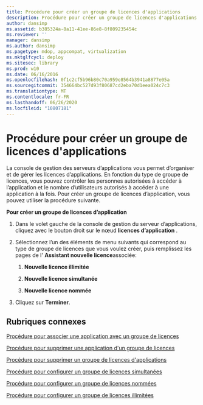 ```yaml
---
title: Procédure pour créer un groupe de licences d'applications
description: Procédure pour créer un groupe de licences d'applications
author: dansimp
ms.assetid: b385324a-8a11-41ee-86e8-8f809235454c
ms.reviewer: ''
manager: dansimp
ms.author: dansimp
ms.pagetype: mdop, appcompat, virtualization
ms.mktglfcycl: deploy
ms.sitesec: library
ms.prod: w10
ms.date: 06/16/2016
ms.openlocfilehash: 0f1c2cf5b96b80c70a959e8564b3941a8877e05a
ms.sourcegitcommit: 354664bc527d93f80687cd2eba70d1eea024c7c3
ms.translationtype: MT
ms.contentlocale: fr-FR
ms.lasthandoff: 06/26/2020
ms.locfileid: "10807181"
---
```

# Procédure pour créer un groupe de licences d'applications


La console de gestion des serveurs d’applications vous permet d’organiser et de gérer les licences d’applications. En fonction du type de groupe de licences, vous pouvez contrôler les personnes autorisées à accéder à l’application et le nombre d’utilisateurs autorisés à accéder à une application à la fois. Pour créer un groupe de licences d’application, vous pouvez utiliser la procédure suivante.

**Pour créer un groupe de licences d’application**

1.  Dans le volet gauche de la console de gestion du serveur d’applications, cliquez avec le bouton droit sur le nœud **licences d’application** .

2.  Sélectionnez l’un des éléments de menu suivants qui correspond au type de groupe de licences que vous voulez créer, puis remplissez les pages de l' **Assistant nouvelle licence**associée:

    1.  **Nouvelle licence illimitée**

    2.  **Nouvelle licence simultanée**

    3.  **Nouvelle licence nommée**

3.  Cliquez sur **Terminer**.

## Rubriques connexes


[Procédure pour associer une application avec un groupe de licences](how-to-associate-an-application-with-a-license-group.md)

[Procédure pour supprimer une application d'un groupe de licences](how-to-remove-an-application-from-a-license-group.md)

[Procédure pour supprimer un groupe de licences d'applications](how-to-remove-an-application-license-group.md)

[Procédure pour configurer un groupe de licences simultanées](how-to-set-up-a-concurrent-license-group.md)

[Procédure pour configurer un groupe de licences nommées](how-to-set-up-a-named-license-group.md)

[Procédure pour configurer un groupe de licences illimitées](how-to-set-up-an-unlimited-license-group.md)

 

 






